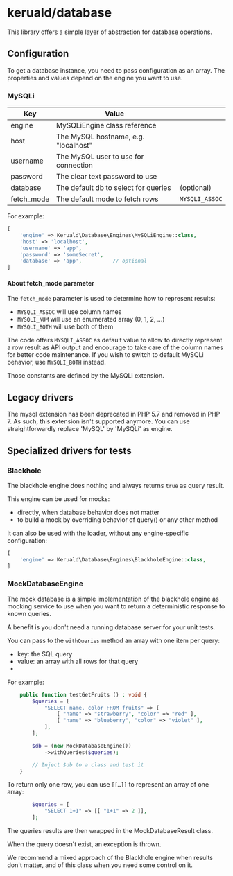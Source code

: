 # keruald/database

This library offers a simple layer of abstraction for database operations.

## Configuration

To get a database instance, you need to pass configuration as an array.
The properties and values depend on the engine you want to use.

### MySQLi

| Key        | Value                                |                |
|------------|--------------------------------------|:---------------|
| engine     | MySQLiEngine class reference         |                |
| host       | The MySQL hostname, e.g. "localhost" |                |
| username   | The MySQL user to use for connection |                |
| password   | The clear text password to use       |                |
| database   | The default db to select for queries | (optional)     |
| fetch_mode | The default mode to fetch rows       | `MYSQLI_ASSOC` |

For example:

```php
[
    'engine' => Keruald\Database\Engines\MySQLiEngine::class,
    'host' => 'localhost',
    'username' => 'app',
    'password' => 'someSecret',
    'database' => 'app',          // optional
]
```

#### About fetch_mode parameter

The `fetch_mode` parameter is used to determine how to represent results:

  * `MYSQLI_ASSOC` will use column names
  * `MYSQLI_NUM` will use an enumerated array (0, 1, 2, …)
  * `MYSQLI_BOTH` will use both of them

The code offers `MYSQLI_ASSOC` as default value to allow to directly represent
a row result as API output and encourage to take care of the column names for
better code maintenance. If you wish to switch to default MySQLi behavior,
use `MYSQLI_BOTH` instead.

Those constants are defined by the MySQLi extension.

## Legacy drivers

The mysql extension has been deprecated in PHP 5.7 and removed in PHP 7.
As such, this extension isn't supported anymore. You can use straightforwardly
replace 'MySQL' by 'MySQLi' as engine.

## Specialized drivers for tests
### Blackhole

The blackhole engine does nothing and always returns `true` as query result.

This engine can be used for mocks:

  - directly, when database behavior does not matter
  - to build a mock by overriding behavior of query() or any other method

It can also be used with the loader, without any engine-specific configuration:

```php
[
    'engine' => Keruald\Database\Engines\BlackholeEngine::class,
]
```

### MockDatabaseEngine

The mock database is a simple implementation of the blackhole engine as mocking
service to use when you want to return a deterministic response to known
queries.

A benefit is you don't need a running database server for your unit tests.

You can pass to the `withQueries` method an array with one item per query:
  - key: the SQL query
  - value: an array with all rows for that query
  -
For example:

```php
    public function testGetFruits () : void {
        $queries = [
            "SELECT name, color FROM fruits" => [
                [ "name" => "strawberry", "color" => "red" ],
                [ "name" => "blueberry", "color" => "violet" ],
            ],
        ];

        $db = (new MockDatabaseEngine())
            ->withQueries($queries);

        // Inject $db to a class and test it
    }
```

To return only one row, you can use `[[…]]` to represent an array of one array:

```php
        $queries = [
            "SELECT 1+1" => [[ "1+1" => 2 ]],
        ];
```

The queries results are then wrapped in the MockDatabaseResult class.

When the query doesn't exist, an exception is thrown.

We recommend a mixed approach of the Blackhole engine when results don't matter,
and of this class when you need some control on it.
